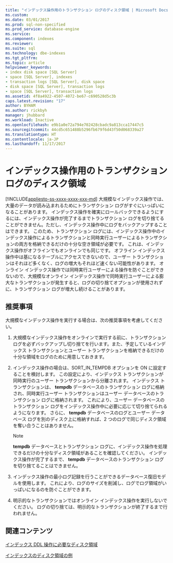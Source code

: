 ```yaml
---
title: "インデックス操作用のトランザクション ログのディスク領域 | Microsoft Docs"
ms.custom: 
ms.date: 03/01/2017
ms.prod: sql-non-specified
ms.prod_service: database-engine
ms.service: 
ms.component: indexes
ms.reviewer: 
ms.suite: sql
ms.technology: dbe-indexes
ms.tgt_pltfrm: 
ms.topic: article
helpviewer_keywords:
- index disk space [SQL Server]
- space [SQL Server], indexes
- transaction logs [SQL Server], disk space
- disk space [SQL Server], transaction logs
- space [SQL Server], transaction logs
ms.assetid: 4f8a4922-4507-4072-be67-c690528d5c3b
caps.latest.revision: "17"
author: BYHAM
ms.author: rickbyh
manager: jhubbard
ms.workload: Inactive
ms.openlocfilehash: e9b1a0e72a794e702428cbadc9a813cca17447c5
ms.sourcegitcommit: 44cd5c651488b5296fb679f6d43f50d068339a27
ms.translationtype: HT
ms.contentlocale: ja-JP
ms.lasthandoff: 11/17/2017
---
```

# <a name="transaction-log-disk-space-for-index-operations"></a>インデックス操作用のトランザクション ログのディスク領域
[!INCLUDE[appliesto-ss-xxxx-xxxx-xxx-md](../../includes/appliesto-ss-xxxx-xxxx-xxx-md.md)] 大規模なインデックス操作では、大量のデータが読み込まれるためにトランザクション ログがすぐにいっぱいになることがあります。 インデックス操作を確実にロールバックできるようにするには、インデックス操作が完了するまでトランザクション ログを切り捨てることができません。ただし、インデックス操作中にログをバックアップすることはできます。 このため、トランザクション ログには、インデックス操作中のインデックス操作によるトランザクションと同時実行ユーザーによるトランザクションの両方を格納できるだけの十分な空き領域が必要です。 これは、インデックス操作がオフラインでもオンラインでも同じです。 オフライン インデックス操作中は基になるテーブルにアクセスできないので、ユーザー トランザクションはそれほど多くなく、ログの増大もそれほど速くない可能性があります。 オンライン インデックス操作では同時実行ユーザーによる操作を防ぐことができないので、大規模なオンライン インデックス操作で同時実行ユーザーによる膨大なトランザクションが発生すると、ログの切り捨てオプションが使用されずに、トランザクション ログが増大し続けることがあります。  
  
## <a name="recommendations"></a>推奨事項  
 大規模なインデックス操作を実行する場合は、次の推奨事項を考慮してください。  
  
1.  大規模なインデックス操作をオンラインで実行する前に、トランザクション ログを必ずバックアップし切り捨てを行います。また、予定しているインデックス トランザクションとユーザー トランザクションを格納できるだけの十分な領域をログのために用意しておきます。  
  
2.  インデックス操作の場合は、SORT_IN_TEMPDB オプションを ON に設定することを検討します。 この設定により、インデックス トランザクションが同時実行のユーザー トランザクションから分離されます。 インデックス トランザクションは、 **tempdb** データベースのトランザクション ログに格納され、同時実行ユーザー トランザクションはユーザー データベースのトランザクション ログに格納されます。 これにより、ユーザー データベースのトランザクション ログをインデックス操作中に必要に応じて切り捨てられるようになります。 さらに、 **tempdb** データベースのログとユーザー データベース ログを別のディスク上に格納すれば、2 つのログで同じディスク領域を奪い合うことはありません。  
  
    > [!NOTE]  
    >  **tempdb** データベースとトランザクション ログに、インデックス操作を処理できるだけの十分なディスク領域があることを確認してください。 インデックス操作が完了するまで、 **tempdb** データベースのトランザクション ログを切り捨てることはできません。  
  
3.  インデックス操作の最小ログ記録を行うことができるデータベース復旧モデルを使用します。 これにより、ログのサイズを削減し、ログでログ領域がいっぱいになるのを防ぐことができます。  
  
4.  明示的なトランザクションではオンライン インデックス操作を実行しないでください。 ログの切り捨ては、明示的なトランザクションが終了するまで行われません。  
  
## <a name="related-content"></a>関連コンテンツ  
 [インデックス DDL 操作に必要なディスク領域](../../relational-databases/indexes/disk-space-requirements-for-index-ddl-operations.md)  
  
 [インデックスのディスク領域の例](../../relational-databases/indexes/index-disk-space-example.md)  
  
  
